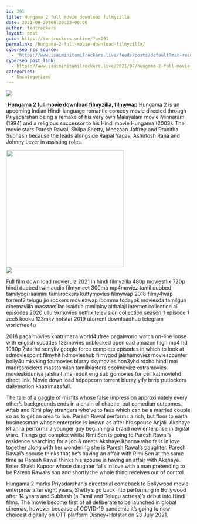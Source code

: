 ```yaml
---
id: 291
title: Hungama 2 full movie download filmyzilla
date: 2021-08-29T06:20:23+00:00
author: tentrockers
layout: post
guid: https://tentrockers.online/?p=291
permalink: /hungama-2-full-movie-download-filmyzilla/
cyberseo_rss_source:
  - 'https://www.isaiminitamilrockers.live/feeds/posts/default?max-results=150&start-index=1'
cyberseo_post_link:
  - https://www.isaiminitamilrockers.live/2021/07/hungama-2-full-movie-download-filmyzilla_24.html
categories:
  - Uncategorized
---
```

<div class="media_block">
  <img src="https://1.bp.blogspot.com/-oGkpG5adHeM/YPt8_Lo--CI/AAAAAAAABE0/IlPI-OW8qOk1gbMLNRA6yw9iecXonfd9QCLcBGAsYHQ/s72-c/Hungama-2-Hindi-Movie-1.png" class="media_thumbnail" />
</div>

<meta content="&nbsp; Hungama 2 full movie download filmyzilla, filmywap Hungama 2 is an upcoming Indian Hindi-language romantic comedy movie directed through ..." name="twitter:description" />

  


<center>
</center>

[&nbsp;**Hungama 2 full movie download filmyzilla, filmywap**](https://www.tamilrockers.co.nz/hungama-2-full-movie-download-filmyzilla-filmywap/) Hungama 2 is an upcoming Indian Hindi-language romantic comedy movie directed through Priyadarshan being a remake of his very own Malayalam movie Minnaram (1994) and a religious successor to his Hindi movie Hungama (2003). The movie stars Paresh Rawal, Shilpa Shetty, Meezaan Jaffrey and Pranitha Subhash because the leads alongside Rajpal Yadav, Ashutosh Rana and Johnny Lever in assisting roles.

<div class="separator">
  <a href="https://1.bp.blogspot.com/-oGkpG5adHeM/YPt8_Lo--CI/AAAAAAAABE0/IlPI-OW8qOk1gbMLNRA6yw9iecXonfd9QCLcBGAsYHQ/s753/Hungama-2-Hindi-Movie-1.png"><img border="0" data-original-height="626" data-original-width="753" src="https://1.bp.blogspot.com/-oGkpG5adHeM/YPt8_Lo--CI/AAAAAAAABE0/IlPI-OW8qOk1gbMLNRA6yw9iecXonfd9QCLcBGAsYHQ/s320/Hungama-2-Hindi-Movie-1.png" width="320" /></a>
</div>



<div class="separator">
  <a href="https://www.tamilrockers.co.nz/hungama-2-full-movie-download-filmyzilla-filmywap/"><img border="0" data-original-height="250" data-original-width="300" src="https://1.bp.blogspot.com/-nfbzYVobUik/YMlpOerzdgI/AAAAAAAAA3Y/aAupsOUs_WMY6Lv7R1OtZhI6OqaRh-YAwCPcBGAYYCw/s0/e854879156f0849f3d27a89db88ed039.png" /></a>
</div>

Full film down load movierulz 2021 in hindi filmyzilla 480p moviesflix 720p hindi dubbed twin audio filmymeet 300mb mp4moviez tamil dubbed tamilyogi isaimini tamilrockers kuttymovies filmywap 2018 filmy4wap torrent2 telugu jio rockers moviezwap ibomma todaypk moviesda tamilgun cinemavilla masstamilan isaidub tamilplay altbalaji internet collection all episodes 2020 ullu 9xmovies netflix television collection season 1 episode 1 zee5 kooku 123mkv hotstar 2019 utorrent downloadhub telegram worldfree4u

<div class="afw afw-ga afw_ad afwadid-16259" data-ad-id="16259">
  <p>
    2018 pagalmovies khatrimaza world4ufree pagalworld watch on-line loose with english subtitles 123movies unblocked openload amazon high mp4 hd 1080p 7starhd sonyliv google force complete episodes in which to look at sdmoviespoint filmyhit hdmovieshub filmygod jalshamoviez moviescounter bolly4u mkvking foumovies bluray skymovies hon3yhd rdxhd hindi mai madrasrockers masstamilan tamilblasters coolmoviez extramovies movieskiduniya jalsha films reddit eng sub gomovies for cell katmoviehd direct link. Movie down load hdpopcorn torrent bluray yify brrip putlockers dailymotion khatrimazafull.
  </p>
  
  <p>
    The tale of a gaggle of misfits whose false impression approximately every other’s backgrounds ends in a chain of chaotic, but comedian outcomes. Aftab and Rimi play strangers who’ve to faux which can be a married couple so as to get an area to live. Paresh Rawal performs a rich, but floor to earth businessman whose enterprise is known as after his spouse Anjali. Akshaye Khanna performs a younger guy beginning a brand new enterprise in digital ware. Things get complex whilst Rimi Sen is going to Paresh Rawal’s residence searching for a job & meets Akshaye Khanna who falls in love together along with her wondering she is Paresh Rawal’s daughter. Paresh Rawal’s spouse thinks that he’s having an affair with Rimi Sen at the same time as Paresh Rawal thinks his spouse is having an affair with Akshaye. Enter Shakti Kapoor whose daughter falls in love with a man pretending to be Paresh Rawal’s son and shortly the whole thing receives out of control.
  </p>
  
  <p>
    Hungama 2 marks Priyadarshan’s directorial comeback to Bollywood movie enterprise after eight years, Shetty’s go back into performing in Bollywood after 14 years and Subhash (a Tamil and Telugu actress)’s debut into Hindi films. The movie become first of all deliberate to be launched in global cinemas, however because of COVID-19 pandemic it’s going to now choicest digitally on OTT platform Disney+Hotstar on 23 July 2021.
  </p>
</div>

<center>
</center>